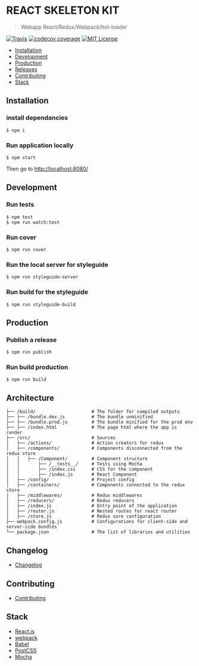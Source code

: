 # REACT SKELETON KIT

> Webapp React/Redux/Webpack/hot-loader


[![Travis](https://api.travis-ci.org/devaublanc/react-starter-kit.svg?style=flat-square)](https://travis-ci.org/devaublanc/react-starter-kit)
[![codecov coverage](https://img.shields.io/codecov/c/github/devaublanc/react-starter-kit.svg?style=flat-square)](https://codecov.io/github/devaublanc/react-starter-kit)
[![MIT License](https://img.shields.io/npm/l/react-player-ui.svg?style=flat-square)](http://opensource.org/licenses/MIT)


- [Installation](#installation)
- [Development](#development)
- [Production](#production)
- [Releases](#releases)
- [Contributing](#contibuting)
- [Stack](#stack)


## Installation

### install dependancies

```console
$ npm i
```

### Run application locally

```console
$ npm start
```

Then go to [http://localhost:8080/](http://localhost:8080/)



## Development

### Run tests

```console
$ npm test
$ npm run watch:test
```

### Run cover

```console
$ npm run cover
```

### Run the local server for styleguide

```console
$ npm run styleguide-server
```

### Run build for the styleguide

```console
$ npm run styleguide-build
```



## Production

### Publish a release

```console
$ npm run publish
```

### Run build production

```console
$ npm run build
```


## Architecture

```
├── /build/                     # The folder for compiled outputs
├── ├── /bundle.dev.js          # The bundle unminified
├── ├── /bundle.prod.js         # The bundle minified for the prod env
├── ├── /index.html             # The page html where the app is render
├── /src/                       # Sources
│   ├── /actions/               # Action creators for redux
│   ├── /components/            # Components disconnected from the redux store
│   │   ├── /Component/         # Component structure
│   │       ├── /__tests__/     # Tests using Mocha
│   │       ├── /index.css      # CSS for the component
│   │       ├── /index.js       # React Component
│   ├── /config/                # Project config
│   ├── /containers/            # Components connected to the redux store
│   ├── /middlewares/           # Redux middlewares
│   ├── /reducers/              # Redux reducers
│   ├── /index.js               # Entry point of the application
│   ├── /router.js              # Nested routes for react router
│   ├── /store.js               # Redux sore configuration
├── webpack.config.js           # Configurations for client-side and server-side bundles
└── package.json                # The list of libraries and utilities
```



## Changelog
* [Changelog](CHANGELOG.md)



## Contributing
* [Contributing](CONTRIBUTING.md)



## Stack
* [React.js](https://facebook.github.io/react/)
* [webpack](https://webpack.github.io/docs/)
* [Babel](https://babeljs.io/)
* [PostCSS](http://postcss.org/)
* [Mocha](https://mochajs.org/)
